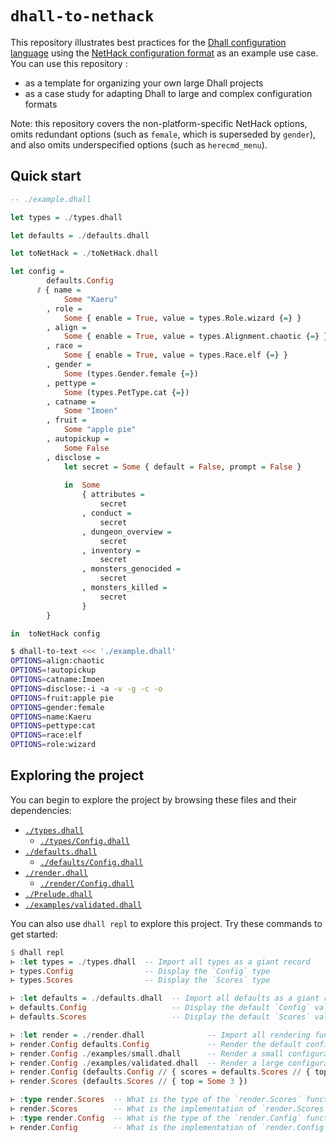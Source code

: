 # `dhall-to-nethack`

This repository illustrates best practices for the
[Dhall configuration language][dhall-lang] using the
[NetHack configuration format][nethack] as an example use case.  You can use
this repository :

* as a template for organizing your own large Dhall projects
* as a case study for adapting Dhall to large and complex configuration formats

Note: this repository covers the non-platform-specific NetHack options, omits
redundant options (such as `female`, which is superseded by `gender`), and
also omits underspecified options (such as `herecmd_menu`).

## Quick start

```haskell
-- ./example.dhall

let types = ./types.dhall

let defaults = ./defaults.dhall

let toNetHack = ./toNetHack.dhall

let config =
        defaults.Config
      ⫽ { name =
            Some "Kaeru"
        , role =
            Some { enable = True, value = types.Role.wizard {=} }
        , align =
            Some { enable = True, value = types.Alignment.chaotic {=} }
        , race =
            Some { enable = True, value = types.Race.elf {=} }
        , gender =
            Some (types.Gender.female {=})
        , pettype =
            Some (types.PetType.cat {=})
        , catname =
            Some "Imoen"
        , fruit =
            Some "apple pie"
        , autopickup =
            Some False
        , disclose =
            let secret = Some { default = False, prompt = False }
            
            in  Some
                { attributes =
                    secret
                , conduct =
                    secret
                , dungeon_overview =
                    secret
                , inventory =
                    secret
                , monsters_genocided =
                    secret
                , monsters_killed =
                    secret
                }
        }

in  toNetHack config
```

```bash
$ dhall-to-text <<< './example.dhall'
OPTIONS=align:chaotic
OPTIONS=!autopickup
OPTIONS=catname:Imoen
OPTIONS=disclose:-i -a -v -g -c -o
OPTIONS=fruit:apple pie
OPTIONS=gender:female
OPTIONS=name:Kaeru
OPTIONS=pettype:cat
OPTIONS=race:elf
OPTIONS=role:wizard
```

## Exploring the project

You can begin to explore the project by browsing these files and their
dependencies:

* [`./types.dhall`](./types.dhall)
    * [`./types/Config.dhall`](./types/Config.dhall)
* [`./defaults.dhall`](./defaults.dhall)
    * [`./defaults/Config.dhall`](./defaults/Config.dhall)
* [`./render.dhall`](./render.dhall)
    * [`./render/Config.dhall`](./render/Config.dhall)
* [`./Prelude.dhall`](./Prelude.dhall)
* [`./examples/validated.dhall`](./examples/validated.dhall)

You can also use `dhall repl` to explore this project.  Try these commands to
get started:

```haskell
$ dhall repl
⊢ :let types = ./types.dhall  -- Import all types as a giant record
⊢ types.Config                -- Display the `Config` type
⊢ types.Scores                -- Display the `Scores` type

⊢ :let defaults = ./defaults.dhall  -- Import all defaults as a giant record
⊢ defaults.Config                   -- Display the default `Config` value
⊢ defaults.Scores                   -- Display the default `Scores` value

⊢ :let render = ./render.dhall              -- Import all rendering functions
⊢ render.Config defaults.Config             -- Render the default configuration
⊢ render.Config ./examples/small.dhall      -- Render a small configuration
⊢ render.Config ./examples/validated.dhall  -- Render a large configuration
⊢ render.Config (defaults.Config // { scores = defaults.Scores // { top = Some 3 } })
⊢ render.Scores (defaults.Scores // { top = Some 3 })

⊢ :type render.Scores  -- What is the type of the `render.Scores` function?
⊢ render.Scores        -- What is the implementation of `render.Scores`?
⊢ :type render.Config  -- What is the type of the `render.Config` function?
⊢ render.Config        -- What is the implementation of `render.Config`?
```

[dhall-lang]: https://github.com/dhall-lang/dhall-lang/
[nethack]: https://nethackwiki.com/wiki/Options
